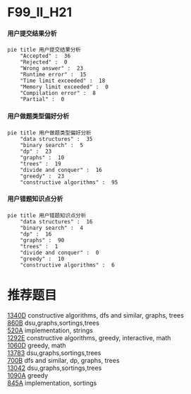 # F99_ll_H21

<!-- tabs:start -->



#### **用户提交结果分析**

```mermaid
pie title 用户提交结果分析
    "Accepted" :  36
    "Rejected" :  0
    "Wrong answer" :  23
    "Runtime error" :  15
    "Time limit exceeded" :  18
    "Memory limit exceeded" :  0
    "Compilation error" :  8
    "Partial" :  0
```

#### **用户做题类型偏好分析**

```mermaid
pie title 用户做题类型偏好分析
    "data structures" :  35
    "binary search" :  5
    "dp" :  23
    "graphs" :  10
    "trees" :  19
    "divide and conquer" :  16
    "greedy" :  23
    "constructive algorithms" :  95
```
#### **用户错题知识点分析**

```mermaid
pie title 用户错题知识点分析
    "data structures" :  16
    "binary search" :  4
    "dp" :  16
    "graphs" :  90
    "trees" :  1
    "divide and conquer" :  0
    "greedy" :  10
    "constructive algorithms" :  6
```



<!-- tabs:end -->
# 推荐题目
[1340D](https://codeforces.com/contest/1340/problem/D)		constructive algorithms,
                        dfs and similar,
                        graphs,
                        trees		  
[860B](https://codeforces.com/contest/860/problem/B)		dsu,graphs,sortings,trees		  
[520A](https://codeforces.com/contest/520/problem/A)		implementation,
                        strings		  
[1292E](https://codeforces.com/contest/1292/problem/E)		constructive algorithms,
                        greedy,
                        interactive,
                        math		  
[1060D](https://codeforces.com/contest/1060/problem/D)		greedy,
                        math		  
[13783](https://codeforces.com/contest/1378/problem/3)		dsu,graphs,sortings,trees		  
[700B](https://codeforces.com/contest/700/problem/B)		dfs and similar,
                        dp,
                        graphs,
                        trees		  
[13042](https://codeforces.com/contest/1304/problem/2)		dsu,graphs,sortings,trees		  
[1090A](https://codeforces.com/contest/1090/problem/A)		greedy		  
[845A](https://codeforces.com/contest/845/problem/A)		implementation,
                        sortings		  
